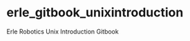 erle_gitbook_unixintroduction
=============================

Erle Robotics Unix Introduction Gitbook

